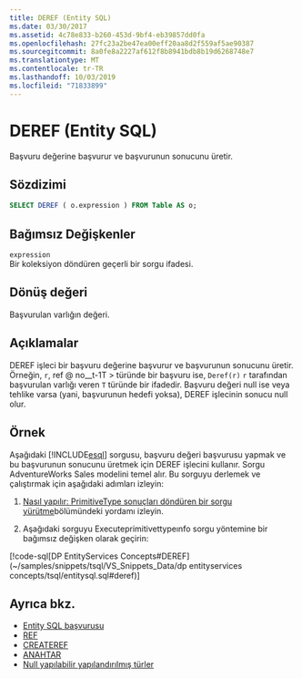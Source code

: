 ```yaml
---
title: DEREF (Entity SQL)
ms.date: 03/30/2017
ms.assetid: 4c78e833-b260-453d-9bf4-eb39857dd0fa
ms.openlocfilehash: 27fc23a2be47ea00eff20aa8d2f559af5ae90387
ms.sourcegitcommit: 8a0fe8a2227af612f8b8941bdb8b19d6268748e7
ms.translationtype: MT
ms.contentlocale: tr-TR
ms.lasthandoff: 10/03/2019
ms.locfileid: "71833899"
---
```

# <a name="deref-entity-sql"></a>DEREF (Entity SQL)
Başvuru değerine başvurur ve başvurunun sonucunu üretir.  
  
## <a name="syntax"></a>Sözdizimi  
  
```sql  
SELECT DEREF ( o.expression ) FROM Table AS o;
```  
  
## <a name="arguments"></a>Bağımsız Değişkenler  
 `expression`  
 Bir koleksiyon döndüren geçerli bir sorgu ifadesi.  
  
## <a name="return-value"></a>Dönüş değeri  
 Başvurulan varlığın değeri.  
  
## <a name="remarks"></a>Açıklamalar  
 DEREF işleci bir başvuru değerine başvurur ve başvurunun sonucunu üretir. Örneğin, `r`, ref @ no__t-1T > türünde bir başvuru ise, `Deref(r)` `r` tarafından başvurulan varlığı veren `T` türünde bir ifadedir. Başvuru değeri null ise veya tehlike varsa (yani, başvurunun hedefi yoksa), DEREF işlecinin sonucu null olur.  
  
## <a name="example"></a>Örnek  
 Aşağıdaki [!INCLUDE[esql](../../../../../../includes/esql-md.md)] sorgusu, başvuru değeri başvurusu yapmak ve bu başvurunun sonucunu üretmek için DEREF işlecini kullanır. Sorgu AdventureWorks Sales modelini temel alır. Bu sorguyu derlemek ve çalıştırmak için aşağıdaki adımları izleyin:  
  
1. [Nasıl yapılır: PrimitiveType sonuçları döndüren bir sorgu yürütme](../how-to-execute-a-query-that-returns-primitivetype-results.md)bölümündeki yordamı izleyin.  
  
2. Aşağıdaki sorguyu Executeprimitivettypeınfo sorgu yöntemine bir bağımsız değişken olarak geçirin:  
  
 [!code-sql[DP EntityServices Concepts#DEREF](~/samples/snippets/tsql/VS_Snippets_Data/dp entityservices concepts/tsql/entitysql.sql#deref)]  
  
## <a name="see-also"></a>Ayrıca bkz.

- [Entity SQL başvurusu](entity-sql-reference.md)
- [REF](ref-entity-sql.md)
- [CREATEREF](createref-entity-sql.md)
- [ANAHTAR](key-entity-sql.md)
- [Null yapılabilir yapılandırılmış türler](nullable-structured-types-entity-sql.md)
